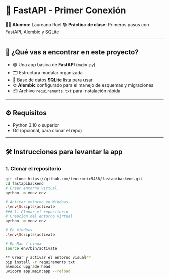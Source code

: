 # 🚀 FastAPI - Primer Conexión

👨‍🎓 **Alumno:** Laureano Roel
📚 **Práctica de clase:** Primeros pasos con FastAPI, Alembic y SQLite

---

## 🧠 ¿Qué vas a encontrar en este proyecto?

- 🟢 Una app básica de **FastAPI** (`main.py`)
- 🗂️ Estructura modular organizada
- 🧪 Base de datos **SQLite** lista para usar
- ⚙️ **Alembic** configurado para el manejo de esquemas y migraciones
- 📦 Archivo `requirements.txt` para instalación rápida

---

## ⚙️ Requisitos

- Python 3.10 o superior
- Git (opcional, para clonar el repo)

---

## 🛠️ Instrucciones para levantar la app

### 1. Clonar el repositorio

```bash
git clone https://github.com/teotronic5438/fastapibackend.git
cd fastapibackend
# Crear entorno virtual
python -m venv env

# Activar entorno en Windows
.\env\Scripts\activate
### 1. Clonar el repositorio
# Creación del entorno virtual
python -m venv env

# En Windows
.\env\Scripts\activate

# En Mac / Linux
source env/bin/activate

** Crear y activar el entorno visual**
pip install -r requirements.txt
alembic upgrade head
uvicorn app.main:app --reload
